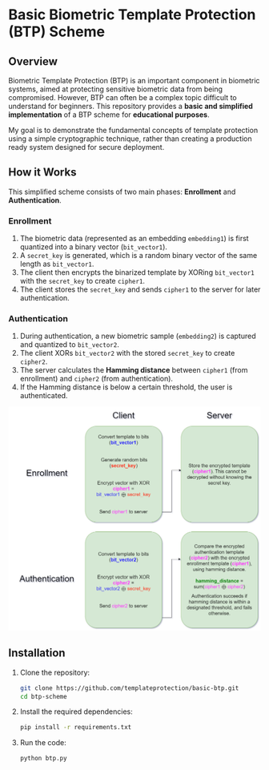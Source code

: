 # Basic Biometric Template Protection (BTP) Scheme

## Overview
Biometric Template Protection (BTP) is an important component in biometric systems, aimed at protecting sensitive biometric data from being compromised. However, BTP can often be a complex topic difficult to understand for beginners. This repository provides a **basic and simplified implementation** of a BTP scheme for **educational purposes**. 

My goal is to demonstrate the fundamental concepts of template protection using a simple cryptographic technique, rather than creating a production ready system designed for secure deployment.

## How it Works

This simplified scheme consists of two main phases: **Enrollment** and **Authentication**.

### Enrollment
1. The biometric data (represented as an embedding `embedding1`) is first quantized into a binary vector (`bit_vector1`).
2. A `secret_key` is generated, which is a random binary vector of the same length as `bit_vector1`.
3. The client then encrypts the binarized template by XORing `bit_vector1` with the `secret_key` to create `cipher1`.
4. The client stores the `secret_key` and sends `cipher1` to the server for later authentication.

### Authentication
1. During authentication, a new biometric sample (`embedding2`) is captured and quantized to `bit_vector2`.
2. The client XORs `bit_vector2` with the stored `secret_key` to create `cipher2`.
3. The server calculates the **Hamming distance** between `cipher1` (from enrollment) and `cipher2` (from authentication).
4. If the Hamming distance is below a certain threshold, the user is authenticated.

![Scheme Diagram](Images/Scheme_Diagram.png)

## Installation

1. Clone the repository:
   ```bash
   git clone https://github.com/templateprotection/basic-btp.git
   cd btp-scheme
   ```

2. Install the required dependencies:
   ```bash
   pip install -r requirements.txt
   ```

4. Run the code:
   ```bash
   python btp.py
   ```

